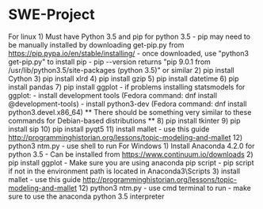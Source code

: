 # SWE-Project
For linux
    1) Must have Python 3.5 and pip for python 3.5
        - pip may need to be manually installed by downloading get-pip.py from https://pip.pypa.io/en/stable/installing/
        - once downloaded, use "python3 get-pip.py" to install pip
        - pip --version returns "pip 9.0.1 from /usr/lib/python3.5/site-packages (python 3.5)" or similar
    2) pip install Cython
    3) pip install xlrd
    4) pip install gzip
    5) pip install datetime
    6) pip install pandas
    7) pip install ggplot
        - if problems installing statsmodels for ggplot:
            - install development tools (Fedora command:  dnf install @development-tools)
            - install python3-dev (Fedora command:  dnf install python3.devel.x86_64)
            ** There should be something very similar to these commands for Debian-based distributions **
    8) pip install tkinter
    9) pip install sip
    10) pip install pyqt5
    11) install mallet
        - use this guide http://programminghistorian.org/lessons/topic-modeling-and-mallet
    12) python3 ntm.py
        - use shell to run
For Windows
    1) Install Anaconda 4.2.0 for python 3.5
        - Can be installed from https://www.continuum.io/downloads
    2) pip install ggplot
        - Make sure you are using anaconda pip script
        - pip script if not in the environment path is located in Anaconda3\Scripts
    3) install mallet
        - use this guide http://programminghistorian.org/lessons/topic-modeling-and-mallet
    12) python3 ntm.py
        - use cmd terminal to run
        - make sure to use the anaconda python 3.5 interpreter